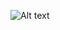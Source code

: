 ![Alt text](https://spotify-recently-played-readme.vercel.app/api?user=31iwvxyfcflzdq57hgst7ui4kpg4)
